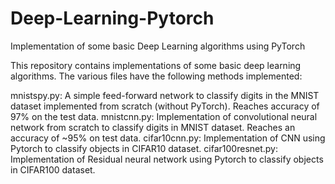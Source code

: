 # Deep-Learning-Pytorch
Implementation of some basic Deep Learning algorithms using PyTorch

This repository contains implementations of some basic deep learning algorithms. The various files have the following methods implemented:

mnistspy.py: A simple feed-forward network to classify digits in the MNIST dataset implemented from scratch (without PyTorch). Reaches accuracy of 97% on the test data.
mnistcnn.py: Implementation of convolutional neural network from scratch to classify digits in MNIST dataset. Reaches an accuracy of ~95% on test data.
cifar10cnn.py: Implementation of CNN using Pytorch to classify objects in CIFAR10 dataset.
cifar100resnet.py: Implementation of Residual neural network using Pytorch to classify objects in CIFAR100 dataset.
